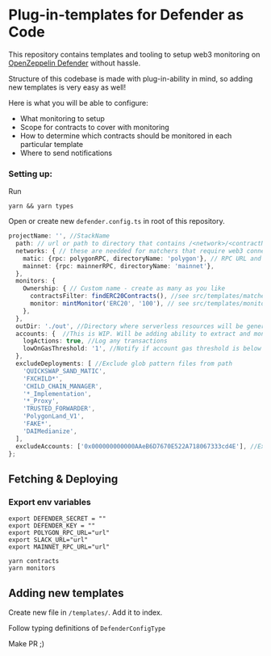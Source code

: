 # Plug-in-templates for Defender as Code

This repository contains templates and tooling to setup web3 monitoring on [OpenZeppelin Defender](https://defender.openzeppelin.com) without hassle.

Structure of this codebase is made with plug-in-ability in mind, so adding new templates is very easy as well!

Here is what you will be able to configure:

- What monitoring to setup
- Scope for contracts to cover with monitoring
- How to determine which contracts should be monitored in each particular template
- Where to send notifications

### Setting up:

Run

```
yarn && yarn types
```

Open or create new `defender.config.ts` in root of this repository.

```ts
projectName: '', //StackName
  path: // url or path to directory that contains /<network>/<contractName>.json. File must contain {abi, address} properties.
  networks: { // these are needded for matchers that require web3 connection
    matic: {rpc: polygonRPC, directoryName: 'polygon'}, // RPC URL and directory names in path ^^
    mainnet: {rpc: mainnerRPC, directoryName: 'mainnet'},
  },
  monitors: {
    Ownership: { // Custom name - create as many as you like
      contractsFilter: findERC20Contracts(), //see src/templates/matchers for availible matchers.
      monitor: mintMonitor('ERC20', '100'), // see src/templates/monitors for availbile monitors.
    },
  },
  outDir: './out', //Directory where serverless resources will be generated.
  accounts: {  //This is WIP. Will be adding ability to extract and monitor for all priv. accounts soon
    logActions: true, //Log any transactions
    lowOnGasThreshold: '1', //Notify if account gas threshold is below set value
  },
  excludeDeployments: [ //Exclude glob pattern files from path
    'QUICKSWAP_SAND_MATIC',
    'FXCHILD*',
    'CHILD_CHAIN_MANAGER',
    '*_Implementation',
    '*_Proxy',
    'TRUSTED_FORWARDER',
    'PolygonLand_V1',
    'FAKE*',
    'DAIMedianize',
  ],
  excludeAccounts: ['0x000000000000AAeB6D7670E522A718067333cd4E'], //Exclude accounts from all monitoring
};
```

## Fetching & Deploying

### Export env variables

```
export DEFENDER_SECRET = ""
export DEFENDER_KEY = ""
export POLYGON_RPC_URL="url"
export SLACK_URL="url"
export MAINNET_RPC_URL="url"

```

```
yarn contracts
yarn monitors
```

## Adding new templates

Create new file in `/templates/`. Add it to index.

Follow typing definitions of `DefenderConfigType`

Make PR ;)
